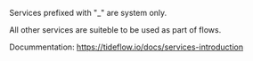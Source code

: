 Services prefixed with "_" are system only.

All other services are suiteble to be used as part of flows.

Docummentation: https://tideflow.io/docs/services-introduction